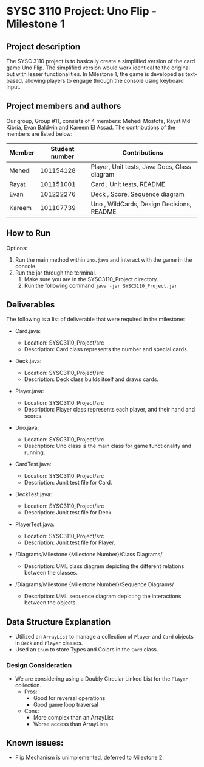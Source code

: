# SYSC 3110 Project: Uno Flip - Milestone 1

## Project description
The SYSC 3110 project is to basically create a simplified version of the card game Uno Flip. The simplified version would work identical to the original but with 
lesser functionalities. In Milestone 1, the game is developed as text-based, allowing players to engage through the console using keyboard input.

## Project members and authors
Our group, Group #11, consists of 4 members: Mehedi Mostofa, Rayat Md Kibria, Evan Baldwin and Kareem El Assad. The contributions of the members are listed below:

| Member | Student number | Contributions                                    |
|--------|----------------|--------------------------------------------------|
| Mehedi | 101154128      | Player, Unit tests, Java Docs, Class diagram |
| Rayat  | 101151001      | Card , Unit tests, README                                |
| Evan   | 101222276      | Deck , Score, Sequence diagram                   |
| Kareem | 101107739      | Uno , WildCards, Design Decisions, README        |

## How to Run
Options:
1) Run the main method within `Uno.java` and interact with the game in the console.
2) Run the jar through the terminal.
   1. Make sure you are in the SYSC3110_Project directory.
   2. Run the following command `java -jar SYSC3110_Project.jar`

## Deliverables
The following is a list of deliverable that were required in the milestone:

- Card.java:
	- Location: SYSC3110_Project/src
	- Description: Card class represents the number and special cards. 

- Deck.java:
	- Location: SYSC3110_Project/src
	- Description: Deck class builds itself and draws cards.

- Player.java:
	- Location: SYSC3110_Project/src
	- Description: Player class represents each player, and their hand and scores.

- Uno.java:
	- Location: SYSC3110_Project/src
	- Description: Uno class is the main class for game functionality and running. 
	
- CardTest.java:
	- Location: SYSC3110_Project/src
	- Description: Junit test file for Card.	

- DeckTest.java:
	- Location: SYSC3110_Project/src
	- Description: Junit test file for Deck.

- PlayerTest.java:
	- Location: SYSC3110_Project/src
	- Description: Junit test file for Player.

- /Diagrams/Milestone {Milestone Number}/Class Diagrams/
	- Description: UML class diagram depicting the different relations between the classes.
	
- /Diagrams/Milestone {Milestone Number}/Sequence Diagrams/
	- Description: UML sequence diagram depicting the interactions between the objects.


##  Data Structure Explanation

- Utilized an `ArrayList` to manage a collection of `Player` and `Card` objects in `Deck` and `Player` classes.
- Used an `Enum` to store Types and Colors in the `Card` class.

### Design Consideration

- We are considering using a Doubly Circular Linked List for the `Player` collection. 
  - Pros:
    - Good for reversal operations
    - Good game loop traversal 
  - Cons:
    - More complex than an ArrayList 
    - Worse access than ArrayLists

## Known issues:

- Flip Mechanism is unimplemented, deferred to Milestone 2.
